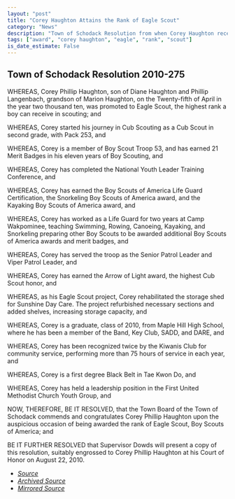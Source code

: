```yaml
---
layout: "post"
title: "Corey Haughton Attains the Rank of Eagle Scout"
category: "News"
description: "Town of Schodack Resolution from when Corey Haughton received his Eagle Scout rank."
tags: ["award", "corey haughton", "eagle", "rank", "scout"]
is_date_estimate: False
---
```


## Town of Schodack Resolution 2010-275

WHEREAS, Corey Phillip Haughton, son of Diane Haughton and Phillip
Langenbach, grandson of Marion Haughton, on the Twenty-fifth of April in the year
two thousand ten, was promoted to Eagle Scout, the highest rank a boy can
receive in scouting; and

WHEREAS, Corey started his journey in Cub Scouting as a Cub Scout in second
grade, with Pack 253, and

WHEREAS, Corey is a member of Boy Scout Troop 53, and has earned 21 Merit
Badges in his eleven years of Boy Scouting, and

WHEREAS, Corey has completed the National Youth Leader Training
Conference, and

WHEREAS, Corey has earned the Boy Scouts of America Life Guard Certification,
the Snorkeling Boy Scouts of America award, and the Kayaking Boy Scouts of
America award, and

WHEREAS, Corey has worked as a Life Guard for two years at Camp
Wakpominee, teaching Swimming, Rowing, Canoeing, Kayaking, and Snorkeling
preparing other Boy Scouts to be awarded additional Boy Scouts of America
awards and merit badges, and

WHEREAS, Corey has served the troop as the Senior Patrol Leader and Viper
Patrol Leader, and

WHEREAS, Corey has earned the Arrow of Light award, the highest Cub Scout
honor, and

WHEREAS, as his Eagle Scout project, Corey rehabilitated the storage shed for
Sunshine Day Care. The project refurbished necessary sections and added
shelves, increasing storage capacity, and

WHEREAS, Corey is a graduate, class of 2010, from Maple Hill High School,
where he has been a member of the Band, Key Club, SADD, and DARE, and

WHEREAS, Corey has been recognized twice by the Kiwanis Club for
community service, performing more than 75 hours of service in each year, and

WHEREAS, Corey is a first degree Black Belt in Tae Kwon Do, and

WHEREAS, Corey has held a leadership position in the First United Methodist
Church Youth Group, and

NOW, THEREFORE, BE IT RESOLVED, that the Town Board of the Town of
Schodack commends and congratulates Corey Phillip Haughton upon the
auspicious occasion of being awarded the rank of Eagle Scout, Boy Scouts of
America; and

BE IT FURTHER RESOLVED that Supervisor Dowds will present a copy of this
resolution, suitably engrossed to Corey Phillip Haughton at his Court of Honor on
August 22, 2010.

* *[Source](https://www.schodack.org/sites/g/files/vyhlif1186/f/uploads/2010_resolutions.pdf)*
* *[Archived Source](https://web.archive.org/web/20240410214901/https://www.schodack.org/sites/g/files/vyhlif1186/f/uploads/2010_resolutions.pdf)*
* *[Mirrored Source](https://files.bsatroop53.com/resolutions/town-of-schodack/2010/2010-275,2010-366_CoreyHaughtonEagle,PatrickCurtinEagle.pdf)*
